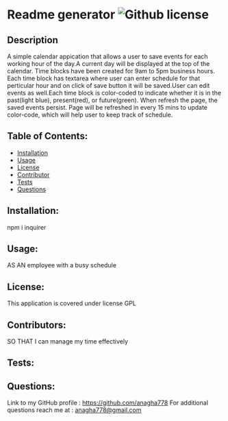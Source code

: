 # Readme generator ![Github license](https://shields.io/badge/license-GPL-blue.svg)
## Description
A simple calendar appication that allows a user to save events for each working hour of the day.A current day will be displayed at the top of the calendar. Time blocks have been created for 9am to 5pm business hours. Each time block has textarea where user can enter schedule for that perticular hour and on click of save button it will be saved.User can edit events as well.Each time block is color-coded to indicate whether it is in the past(light blue), present(red), or future(green). When refresh the page, the saved events persist. Page will be refreshed in every 15 mins to update color-code, which will help user to keep track of schedule.
## Table of Contents:
* [Installation](#Installation)
* [Usage](#Usage)
* [License](#License)
* [Contributor](#Contributor)
* [Tests](#Tests)
* [Questions](#Questions)
## Installation:
npm i inquirer
## Usage:
AS AN employee with a busy schedule
## License:
This application is covered under license GPL
## Contributors:
SO THAT I can manage my time effectively
## Tests:

## Questions:
Link to my GitHub profile : https://github.com/anagha778
For additional questions reach me at : anagha778@gmail.com
